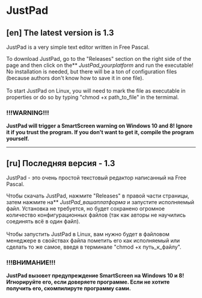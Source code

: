 # JustPad

## [en] The latest version is 1.3

JustPad is a very simple text editor written in Free Pascal.

To download JustPad, go to the "Releases" section on the right side of the page and then click on the** *JustPad_yourplatform* and run the executable! No installation is needed, but there will be a ton of configuration files (because authors don't know how to save it in one file).<br><br>
To start JustPad on Linux, you will need to mark the file as executable in properties or do so by typing "chmod +x path_to_file" in the termimal.
### !!!WARNING!!!
**JustPad will trigger a SmartScreen warning on Windows 10 and 8! Ignore it if you trust the program. If you don't want to get it, compile the program yourself.**

---

## [ru] Последняя версия - 1.3

JustPad - это очень простой текстовый редактор написанный на Free Pascal.

Чтобы скачать JustPad, нажмите "Releases" в правой части страницы, затем нажмите на** *JustPad_вашаплатформа* и запустите исполняемый файл. Установка не требуется, но будет сохранено огромное количество конфигурационных файлов (так как авторы не научились соединять всё в один файл).<br><br>
Чтобы запустить JustPad в Linux, вам нужно будет в файловом менеджере в свойствах файла пометить его как исполняемый или сделать то же самое, введя в терминале "chmod +x путь_к_файлу".
### !!!ВНИМАНИЕ!!!
**JustPad вызовет предупреждение SmartScreen на Windows 10 и 8! Игнорируйте его, если доверяете программе. Если не хотите получить его, скомпилируте программу сами.**
